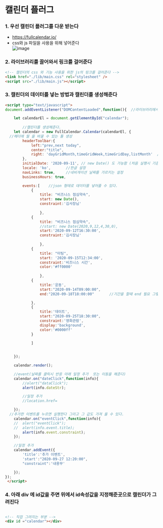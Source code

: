 # 캘린더 플러그

### 1. 우선 캘린더 플러그를 다운 받는다
- https://fullcalendar.io/
- css와 js 파일을 사용을 위해 넣어준다<br>
![image](https://user-images.githubusercontent.com/65350890/92919882-41742f00-f46c-11ea-8fd7-f35ef8622a1b.png)

### 2. 라이브러리를 끌어와서 링크를 걸어준다
```html
<!-- 캘린더의 css 와 기능 사용을 위한 js의 링크를 걸어준다 -->
<link href="./lib/main.css" rel="stylesheet" />
<script src="./lib/main.js"></script>
```

### 3. 캘린더의 데이터를 넣는 방법과 캘린더를 생성해준다
```html
<script type="text/javascript">
document.addEventListener("DOMContentLoaded",function(){  //라이브러리에서 캘린더를 불러온다

	let calendarEl = document.getElementById("calendar");
	
		//캘린더를 생성해준다. 
	let calendar = new FullCalendar.Calendar(calendarEl, {
  //헤더에 월 을 바꿀 수 있는 툴 생성
		headerToolbar:{
			left:"prev,next today",
			center:"title",
			right: 'dayGridMonth,timeGridWeek,timeGridDay,listMonth'  //월, 주, 일 , 리스트를 볼 수 있는 머튼 생성
		},
		initialDate: '2020-09-11', // new Date() 도 가능함 (처음 실행시 기준이 되는 날짜)
		locale: 'ko',		//한글 설정
		navLinks: true,		//네비게이션 날짜를 가르키는 설정
		businessHours: true,

		events:[	//json 형태로 데이터를 넣어줄 수 있다.
			{
				title: "비즈니스 점심약속",
				start: new Date(),
				constraint:'김사장님'
				
				},
			{
				title: "비즈니스 점심약속",
				//start: new Date(2020,9,12,4,30,0),
				start:'2020-09-12T16:30:00',
				constraint:'김사장님'
				
				},
			{
				title: "미팅",
				start: '2020-09-15T12:34:00',
				constraint:'비즈니스 시간',
				color:'#ff0000'
				
				},
			{
				title:'운동',
				start:"2020-09-14T09:00:00",
				end:"2020-09-18T18:00:00"		//기간을 할때 end 필요 그렇지 않으면 반드시 start 필수

			},
			{
				title:'데이트',
				start:"2020-09-25T18:30:00",
				constraint:'영화관람',
				display:'background',
				color:'#0000ff'
			}

			]
		
		
	});

	calendar.render();

	//event(날짜를 클릭시 반응 아래 일정 추가  또는 이동을 해준다)
	calendar.on("dateClick",function(info){
		//alert("dataClick");
		alert(info.dateStr);

		//일정 추가
		//location.href=

	});
  //추가한 이벤트를 누르면 실행한다 그리고 그 값도 가져 올 수 있다.
	calendar.on("eventClick",function(info){
	//	alert("eventClick");
	//	alert(info.event.title);
		alert(info.event.constraint);
	});

	//일정 추가
	calendar.addEvent({
		'title':'추가 이벤트',
		'start':"2020-09-27 12:20:00",
		"constraint":'내용무'

	});
});
 </script>
 ```
 
 ### 4. 아래 div 에 id값을 주면 위에서 id속성값을 지정해준곳으로 캘린더가 그려진다
 ```html
  
 <!-- 직접 그려지는 부분 -->
 <div id ="calendar"></div>
 ```
 
